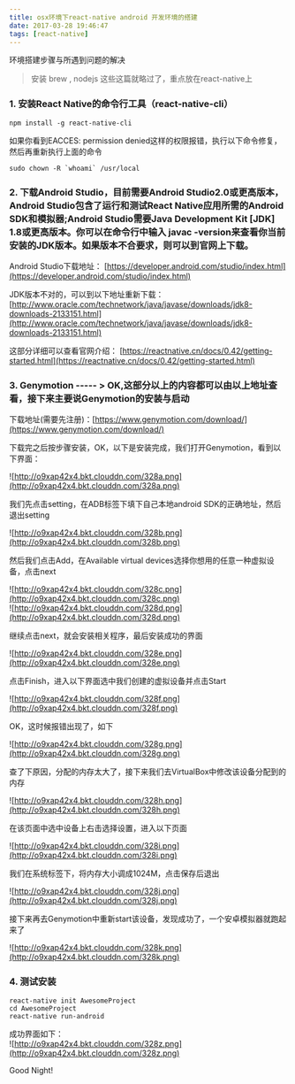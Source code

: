 ```yaml
---
title: osx环境下react-native android 开发环境的搭建
date: 2017-03-28 19:46:47  
tags: [react-native]
---
```


环境搭建步骤与所遇到问题的解决

<!-- more -->
> 安装 brew , nodejs 这些这篇就略过了，重点放在react-native上

### 1. 安装React Native的命令行工具（react-native-cli）

	npm install -g react-native-cli

如果你看到EACCES: permission denied这样的权限报错，执行以下命令修复，然后再重新执行上面的命令

	sudo chown -R `whoami` /usr/local

### 2. 下载Android Studio，目前需要Android Studio2.0或更高版本，Android Studio包含了运行和测试React Native应用所需的Android SDK和模拟器;Android Studio需要Java Development Kit [JDK] 1.8或更高版本。你可以在命令行中输入 javac -version来查看你当前安装的JDK版本。如果版本不合要求，则可以到官网上下载。

Android Studio下载地址： [https://developer.android.com/studio/index.html](https://developer.android.com/studio/index.html)

JDK版本不对的，可以到以下地址重新下载：[http://www.oracle.com/technetwork/java/javase/downloads/jdk8-downloads-2133151.html](http://www.oracle.com/technetwork/java/javase/downloads/jdk8-downloads-2133151.html)

这部分详细可以查看官网介绍： [https://reactnative.cn/docs/0.42/getting-started.html](https://reactnative.cn/docs/0.42/getting-started.html)

### 3. Genymotion   ----- >   OK,这部分以上的内容都可以由以上地址查看，接下来主要说Genymotion的安装与启动

下载地址(需要先注册)：[https://www.genymotion.com/download/](https://www.genymotion.com/download/)

下载完之后按步骤安装，OK，以下是安装完成，我们打开Genymotion，看到以下界面：  

![http://o9xap42x4.bkt.clouddn.com/328a.png](http://o9xap42x4.bkt.clouddn.com/328a.png)  

我们先点击setting，在ADB标签下填下自己本地android SDK的正确地址，然后退出setting

![http://o9xap42x4.bkt.clouddn.com/328b.png](http://o9xap42x4.bkt.clouddn.com/328b.png) 

然后我们点击Add，在Available virtual devices选择你想用的任意一种虚拟设备，点击next  

![http://o9xap42x4.bkt.clouddn.com/328c.png](http://o9xap42x4.bkt.clouddn.com/328c.png)   
![http://o9xap42x4.bkt.clouddn.com/328d.png](http://o9xap42x4.bkt.clouddn.com/328d.png) 

继续点击next，就会安装相关程序，最后安装成功的界面  

![http://o9xap42x4.bkt.clouddn.com/328e.png](http://o9xap42x4.bkt.clouddn.com/328e.png) 

点击Finish，进入以下界面选中我们创建的虚拟设备并点击Start

![http://o9xap42x4.bkt.clouddn.com/328f.png](http://o9xap42x4.bkt.clouddn.com/328f.png)  
 
OK，这时候报错出现了，如下  

![http://o9xap42x4.bkt.clouddn.com/328g.png](http://o9xap42x4.bkt.clouddn.com/328g.png)  

查了下原因，分配的内存太大了，接下来我们去VirtualBox中修改该设备分配到的内存  

![http://o9xap42x4.bkt.clouddn.com/328h.png](http://o9xap42x4.bkt.clouddn.com/328h.png)  

在该页面中选中设备上右击选择设置，进入以下页面  

![http://o9xap42x4.bkt.clouddn.com/328i.png](http://o9xap42x4.bkt.clouddn.com/328i.png)  

我们在系统标签下，将内存大小调成1024M，点击保存后退出  

![http://o9xap42x4.bkt.clouddn.com/328j.png](http://o9xap42x4.bkt.clouddn.com/328j.png)  

接下来再去Genymotion中重新start该设备，发现成功了，一个安卓模拟器就跑起来了  

![http://o9xap42x4.bkt.clouddn.com/328k.png](http://o9xap42x4.bkt.clouddn.com/328k.png)  


### 4. 测试安装

	react-native init AwesomeProject
	cd AwesomeProject
	react-native run-android

成功界面如下：  
![http://o9xap42x4.bkt.clouddn.com/328z.png](http://o9xap42x4.bkt.clouddn.com/328z.png)  

Good Night!


